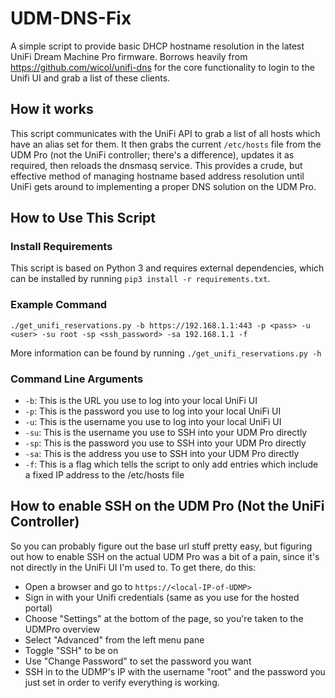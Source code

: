 # UDM-DNS-Fix

A simple script to provide basic DHCP hostname resolution in the latest UniFi Dream Machine Pro firmware. Borrows heavily from https://github.com/wicol/unifi-dns for the core functionality to login to the Unifi UI and grab a list of these clients.

## How it works

This script communicates with the UniFi API to grab a list of all hosts which have an alias set for them. It then grabs the current `/etc/hosts` file from the UDM Pro (not the UniFi controller; there's a difference), updates it as required, then reloads the dnsmasq service. This provides a crude, but effective method of managing hostname based address resolution until UniFi gets around to implementing a proper DNS solution on the UDM Pro.

## How to Use This Script

### Install Requirements
This script is based on Python 3 and requires external dependencies, which can be installed by running `pip3 install -r requirements.txt`. 

### Example Command
```
./get_unifi_reservations.py -b https://192.168.1.1:443 -p <pass> -u <user> -su root -sp <ssh_password> -sa 192.168.1.1 -f
```

More information can be found by running `./get_unifi_reservations.py -h`

### Command Line Arguments
- `-b`: This is the URL you use to log into your local UniFi UI
- `-p`: This is the password you use to log into your local UniFi UI
- `-u`: This is the username you use to log into your local UniFi UI
- `-su`: This is the username you use to SSH into your UDM Pro directly
- `-sp`: This is the password you use to SSH into your UDM Pro directly
- `-sa`: This is the address you use to SSH into your UDM Pro directly
- `-f`: This is a flag which tells the script to only add entries which include a fixed IP address to the /etc/hosts file

## How to enable SSH on the UDM Pro (Not the UniFi Controller)
So you can probably figure out the base url stuff pretty easy, but figuring out how to enable SSH on the actual UDM Pro was a bit of a pain, since it's not directly in the UniFi UI I'm used to. To get there, do this:

- Open a browser and go to `https://<local-IP-of-UDMP>`
- Sign in with your Unifi credentials (same as you use for the hosted portal)
- Choose "Settings" at the bottom of the page, so you're taken to the UDMPro overview
- Select "Advanced" from the left menu pane
- Toggle "SSH" to be on
- Use "Change Password" to set the password you want
- SSH in to the UDMP's IP with the username "root" and the password you just set in order to verify everything is working.
